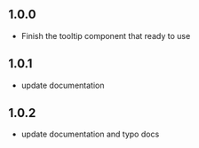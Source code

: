 ## 1.0.0

* Finish the tooltip component that ready to use

## 1.0.1

* update documentation

## 1.0.2

* update documentation and typo docs
